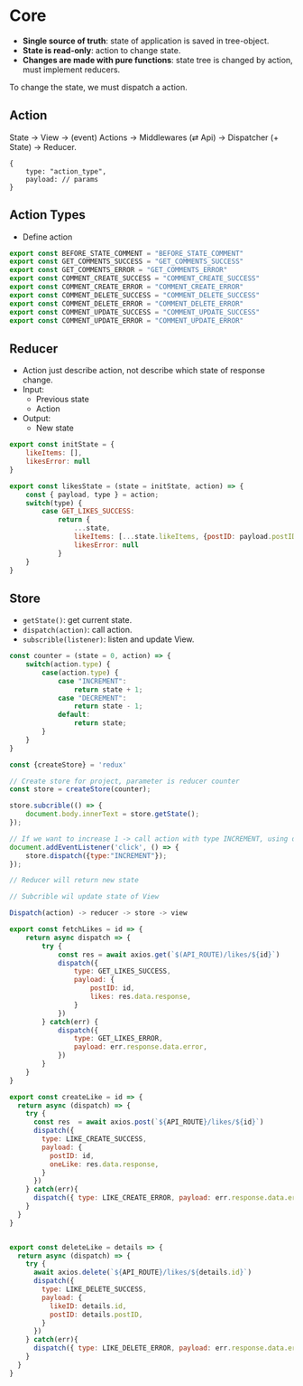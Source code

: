 # Core

- **Single source of truth**: state of application is saved in tree-object.
- **State is read-only**: action to change state.
- **Changes are made with pure functions**: state tree is changed by action, must implement reducers.

To change the state, we must dispatch a action.

## Action

State $\rightarrow$ View $\rightarrow$ (event) Actions $\rightarrow$ Middlewares ($\rightleftarrows$ Api) $\rightarrow$ Dispatcher (+ State) $\rightarrow$ Reducer.

```
{
	type: "action_type",
	payload: // params
}
```

## Action Types

- Define action

```javascript
export const BEFORE_STATE_COMMENT = "BEFORE_STATE_COMMENT"
export const GET_COMMENTS_SUCCESS = "GET_COMMENTS_SUCCESS"
export const GET_COMMENTS_ERROR = "GET_COMMENTS_ERROR"
export const COMMENT_CREATE_SUCCESS = "COMMENT_CREATE_SUCCESS"
export const COMMENT_CREATE_ERROR = "COMMENT_CREATE_ERROR"
export const COMMENT_DELETE_SUCCESS = "COMMENT_DELETE_SUCCESS"
export const COMMENT_DELETE_ERROR = "COMMENT_DELETE_ERROR"
export const COMMENT_UPDATE_SUCCESS = "COMMENT_UPDATE_SUCCESS"
export const COMMENT_UPDATE_ERROR = "COMMENT_UPDATE_ERROR"
```

## Reducer

- Action just describe action, not describe which state of response change.
- Input: 
  - Previous state
  - Action
- Output:
  - New state

```javascript
export const initState = {
    likeItems: [],
    likesError: null
}

export const likesState = (state = initState, action) => {
	const { payload, type } = action;
    switch(type) {
        case GET_LIKES_SUCCESS:
            return {
                ...state,
                likeItems: [...state.likeItems, {postID: payload.postID, likes: payload.likes}]
                likesError: null
            }
    }
}
```



## Store

- `getState()`: get current state.
- `dispatch(action)`: call action.
- `subscrible(listener)`: listen and update View.

```javascript
const counter = (state = 0, action) => {
	switch(action.type) {
		case(action.type) {
			case "INCREMENT":
				return state + 1;
			case "DECREMENT":
				return state - 1;
			default:
				return state;
		}
	}
}

const {createStore} = 'redux'

// Create store for project, parameter is reducer counter
const store = createStore(counter);

store.subcrible(() => {
    document.body.innerText = store.getState();
});

// If we want to increase 1 -> call action with type INCREMENT, using dispatch function 
document.addEventListener('click', () => {
    store.dispatch({type:"INCREMENT"});
});

// Reducer will return new state

// Subcrible wil update state of View

Dispatch(action) -> reducer -> store -> view
```

```javascript
export const fetchLikes = id => {
    return async dispatch => {
        try {
            const res = await axios.get(`$(API_ROUTE)/likes/${id}`)
            dispatch({
                type: GET_LIKES_SUCCESS,
                payload: {
                    postID: id,
                    likes: res.data.response,
                }
            })
        } catch(err) {
            dispatch({
                type: GET_LIKES_ERROR,
                payload: err.response.data.error,
            })
        }
    }
}

export const createLike = id => {
  return async (dispatch) => {
    try {
      const res  = await axios.post(`${API_ROUTE}/likes/${id}`)
      dispatch({ 
        type: LIKE_CREATE_SUCCESS, 
        payload: {
          postID: id,
          oneLike: res.data.response,
        }
      })
    } catch(err){
      dispatch({ type: LIKE_CREATE_ERROR, payload: err.response.data.error })
    }
  }
}


export const deleteLike = details => {
  return async (dispatch) => {
    try {
      await axios.delete(`${API_ROUTE}/likes/${details.id}`)
      dispatch({ 
        type: LIKE_DELETE_SUCCESS, 
        payload: {
          likeID: details.id,
          postID: details.postID,
        }
      })
    } catch(err){
      dispatch({ type: LIKE_DELETE_ERROR, payload: err.response.data.error })
    }
  }
}
```

